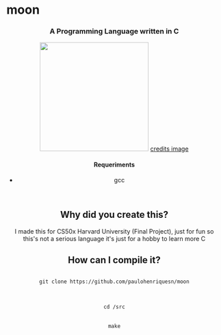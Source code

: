 # moon
<center><h3>A Programming Language written in C</h3><center>
<img src="https://cdn131.picsart.com/320206838536211.png?type=webp&to=crop&r=256" width="254" height="254"/>
  <a href="https://picsart.com/i/sticker-freetoedit-320206838536211?challenge_id=5e4e6c2ad187b344a04377e4">credits image</a>
<h4>Requeriments</h4>
<ul>
<li>gcc</li>
</ul>
<br>
<h2>Why did you create this?</h2>

<p>I made this for CS50x Harvard University (Final Project), just for fun so this's not a serious language it's just for a hobby to learn more C</p>

<h2>How can I compile it?</h2>

<code>
git clone https://github.com/paulohenriquesn/moon<br>
</code>
<br>
<code>
cd /src
</code>
<br>
<code>
make
</code>
